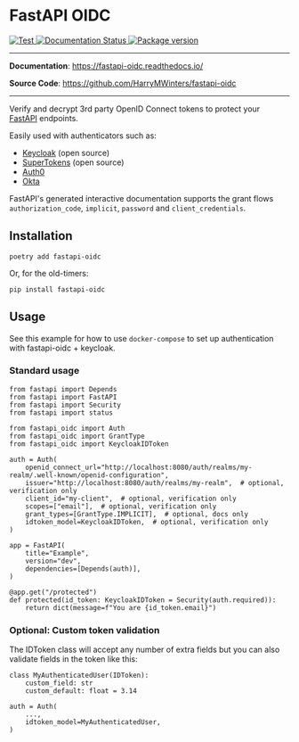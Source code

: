 # FastAPI OIDC

<p align="left">
    <a href="https://github.com/HarryMWinters/fastapi-oidc/actions?query=workflow%3ATest"
       target="_blank">
       <img src="https://github.com/HarryMWinters/fastapi-oidc/workflows/Test/badge.svg"  
            alt="Test">
    </a>
    <a href='https://fastapi-oidc.readthedocs.io/en/latest/?badge=latest'>
        <img src='https://readthedocs.org/projects/fastapi-oidc/badge/?version=latest' alt='Documentation Status' />
    </a>
    <a href="https://pypi.org/project/fastapi-oidc" 
       target="_blank">
       <img src="https://img.shields.io/pypi/v/fastapi-oidc?color=%2334D058&label=pypi%20package" 
            alt="Package version">
    </a>
</p>

---

**Documentation**: <a href="https://fastapi-oidc.readthedocs.io/" target="_blank">https://fastapi-oidc.readthedocs.io/</a>

**Source Code**: <a href="https://github.com/HarryMWinters/fastapi-oidc" target="_blank">https://github.com/HarryMWinters/fastapi-oidc</a>

---

Verify and decrypt 3rd party OpenID Connect tokens to protect your
[FastAPI](https://github.com/tiangolo/fastapi) endpoints.

Easily used with authenticators such as:
- [Keycloak](https://www.keycloak.org/) (open source)
- [SuperTokens](https://supertokens.io/) (open source)
- [Auth0](https://auth0.com/)
- [Okta](https://www.okta.com/products/authentication/)

FastAPI's generated interactive documentation supports the grant flows
`authorization_code`, `implicit`, `password` and `client_credentials`.

## Installation

```
poetry add fastapi-oidc
```

Or, for the old-timers:

```
pip install fastapi-oidc
```

## Usage

See this example for how to use `docker-compose` to set up authentication with
fastapi-oidc + keycloak.

### Standard usage

```python3
from fastapi import Depends
from fastapi import FastAPI
from fastapi import Security
from fastapi import status

from fastapi_oidc import Auth
from fastapi_oidc import GrantType
from fastapi_oidc import KeycloakIDToken

auth = Auth(
    openid_connect_url="http://localhost:8080/auth/realms/my-realm/.well-known/openid-configuration",
    issuer="http://localhost:8080/auth/realms/my-realm",  # optional, verification only
    client_id="my-client",  # optional, verification only
    scopes=["email"],  # optional, verification only
    grant_types=[GrantType.IMPLICIT],  # optional, docs only
    idtoken_model=KeycloakIDToken,  # optional, verification only
)

app = FastAPI(
    title="Example",
    version="dev",
    dependencies=[Depends(auth)],
)

@app.get("/protected")
def protected(id_token: KeycloakIDToken = Security(auth.required)):
    return dict(message=f"You are {id_token.email}")
```

### Optional: Custom token validation

The IDToken class will accept any number of extra fields but you can also
validate fields in the token like this:

```python3
class MyAuthenticatedUser(IDToken):
    custom_field: str
    custom_default: float = 3.14

auth = Auth(
    ...,
    idtoken_model=MyAuthenticatedUser,
)
```
